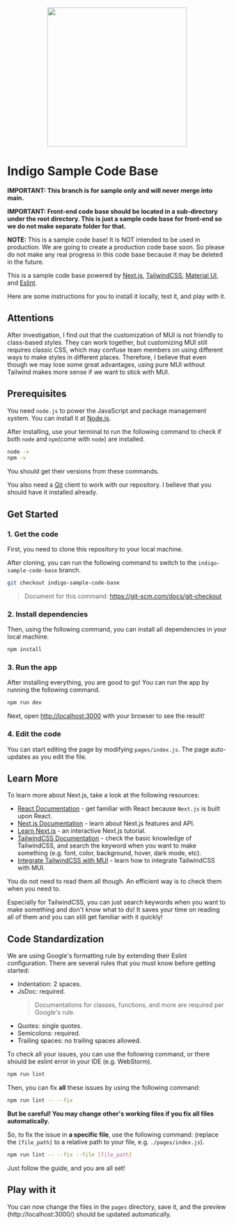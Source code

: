 <p align="center">
<br/>
<img src="https://imagedelivery.net/Dr98IMl5gQ9tPkFM5JRcng/3f122976-1740-4118-e824-001f99f55c00/public" width="320"/>
<br/>
</p>

# Indigo Sample Code Base

**IMPORTANT: This branch is for sample only and will never merge into main.**

**IMPORTANT: Front-end code base should be located in a sub-directory under the root directory. This is just a sample code base for front-end so we do not make separate folder for that.**

**NOTE:** This is a sample code base! It is NOT intended to be used in production. We are going to create a production code base soon. So please do not make any real progress in this code base because it may be deleted in the future.

This is a sample code base powered by [Next.js](https://nextjs.org/), [TailwindCSS](https://tailwindcss.com/), [Material UI](https://mui.com/), and [Eslint](https://eslint.org).

Here are some instructions for you to install it locally, test it, and play with it.

## Attentions

After investigation, I find out that the customization of MUI is not friendly to class-based styles. They can work together, but customizing MUI still requires classic CSS, which may confuse team members on using different ways to make styles in different places. Therefore, I believe that even though we may lose some great advantages, using pure MUI without Tailwind makes more sense if we want to stick with MUI.

## Prerequisites

You need `node.js` to power the JavaScript and package management system. You can install it at [Node.js](https://nodejs.org/en/).

After installing, use your terminal to run the following command to check if both `node` and `npm`(come with `node`) are installed.

```bash
node -v
npm -v
```

You should get their versions from these commands.

You also need a [Git](https://git-scm.com/) client to work with our repository. I believe that you should have it installed already.

## Get Started

### 1. Get the code

First, you need to clone this repository to your local machine.

After cloning, you can run the following command to switch to the `indigo-sample-code-base` branch.

```bash
git checkout indigo-sample-code-base
```
> Document for this command: https://git-scm.com/docs/git-checkout

### 2. Install dependencies

Then, using the following command, you can install all dependencies in your local machine.

```bash
npm install
```

### 3. Run the app

After installing everything, you are good to go! You can run the app by running the following command.

```bash
npm run dev
```

Next, open [http://localhost:3000](http://localhost:3000) with your browser to see the result!

### 4. Edit the code

You can start editing the page by modifying `pages/index.js`. The page auto-updates as you edit the file.

## Learn More

To learn more about Next.js, take a look at the following resources:

- [React Documentation](https://reactjs.org/docs/getting-started.html) - get familiar with React because `Next.js` is built upon React.
- [Next.js Documentation](https://nextjs.org/docs) - learn about Next.js features and API.
- [Learn Next.js](https://nextjs.org/learn) - an interactive Next.js tutorial.
- [TailwindCSS Documentation](https://tailwindcss.com) - check the basic knowledge of TailwindCSS, and search the keyword when you want to make something (e.g. font, color, background, hover, dark mode, etc).
- [Integrate TailwindCSS with MUI](https://mui.com/guides/interoperability/#tailwind-css) - learn how to integrate TailwindCSS with MUI.

You do not need to read them all though. An efficient way is to check them when you need to.

Especially for TailwindCSS, you can just search keywords when you want to make something and don't know what to do! It saves your time on reading all of them
 and you can still get familiar with it quickly!

## Code Standardization

We are using Google's formatting rule by extending their Eslint configuration. There are several rules that you must know before getting started:

* Indentation: 2 spaces.
* JsDoc: required.
  > Documentations for classes, functions, and more are required per Google's rule.
* Quotes: single quotes.
* Semicolons: required.
* Trailing spaces: no trailing spaces allowed.

To check all your issues, you can use the following command, or there should be eslint error in your IDE (e.g. WebStorm).

```bash
npm run lint
```

Then, you can fix **all** these issues by using the following command:

```bash
npm run lint -- --fix
```

**But be careful! You may change other's working files if you fix all files automatically.**

So, to fix the issue in **a specific file**, use the following command: (replace the `[file_path]` to a relative path to your file, e.g. `./pages/index.js`).

```bash
npm run lint -- --fix --file [file_path]
```

Just follow the guide, and you are all set!

## Play with it

You can now change the files in the `pages` directory, save it, and the preview (http://localhost:3000/) should be updated automatically.

